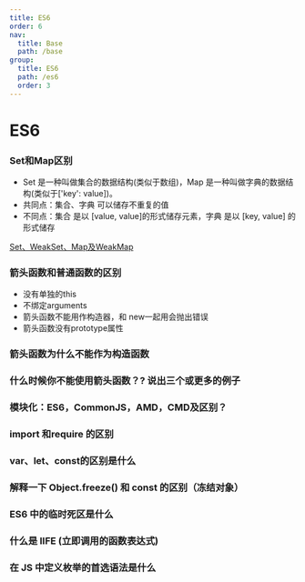 ```yaml
---
title: ES6
order: 6
nav:
  title: Base
  path: /base
group:
  title: ES6
  path: /es6
  order: 3
---
```


# ES6

### Set和Map区别
- Set 是一种叫做集合的数据结构(类似于数组)，Map 是一种叫做字典的数据结构(类似于['key': value])。
- 共同点：集合、字典 可以储存不重复的值
- 不同点：集合 是以 [value, value]的形式储存元素，字典 是以 [key, value] 的形式储存

[Set、WeakSet、Map及WeakMap](https://github.com/sisterAn/blog/issues/24)

### 箭头函数和普通函数的区别
- 没有单独的this
- 不绑定arguments
- 箭头函数不能用作构造器，和 new一起用会抛出错误
- 箭头函数没有prototype属性

### 箭头函数为什么不能作为构造函数

### 什么时候你不能使用箭头函数？? 说出三个或更多的例子

### 模块化：ES6，CommonJS，AMD，CMD及区别？

### import 和require 的区别

### var、let、const的区别是什么

### 解释一下 Object.freeze() 和 const 的区别（冻结对象）

### ES6 中的临时死区是什么

### 什么是 IIFE (立即调用的函数表达式)

### 在 JS 中定义枚举的首选语法是什么